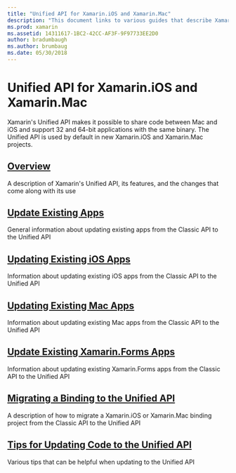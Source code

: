 ```yaml
---
title: "Unified API for Xamarin.iOS and Xamarin.Mac" 
description: "This document links to various guides that describe Xamarin's Unified API. Linked content provides an overview of the Unified API and discusses how to migrate existing projects."
ms.prod: xamarin
ms.assetid: 14311617-1BC2-42CC-AF3F-9F97733EE2D0
author: bradumbaugh
ms.author: brumbaug
ms.date: 05/30/2018
---
```


# Unified API for Xamarin.iOS and Xamarin.Mac

Xamarin's Unified API makes it possible to share code between Mac and iOS
and support 32 and 64-bit applications with the same binary. The Unified
API is used by default in new Xamarin.iOS and Xamarin.Mac projects.

## [Overview](overview.md)

A description of Xamarin's Unified API, its
features, and the changes that come along with its use

## [Update Existing Apps](updating-apps.md)

General information about updating existing apps from the Classic API
to the Unified API

## [Updating Existing iOS Apps](updating-ios-apps.md)

Information about updating existing iOS apps from the Classic API to the
Unified API

## [Updating Existing Mac Apps](updating-mac-apps.md)

Information about updating existing Mac apps from the Classic API to
the Unified API

## [Update Existing Xamarin.Forms Apps](updating-xamarin-forms-apps.md)

Information about updating existing Xamarin.Forms apps from the Classic
API to the Unified API

## [Migrating a Binding to the Unified API](update-binding.md)

A description of how to migrate a Xamarin.iOS or Xamarin.Mac binding
project from the Classic API to the Unified API

## [Tips for Updating Code to the Unified API](updating-tips.md)

Various tips that can be helpful when updating to the Unified API

